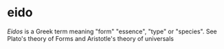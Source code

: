 # eido

*Eidos* is a Greek term meaning "form" "essence", "type" or "species". See Plato's theory of Forms and Aristotle's theory of universals
